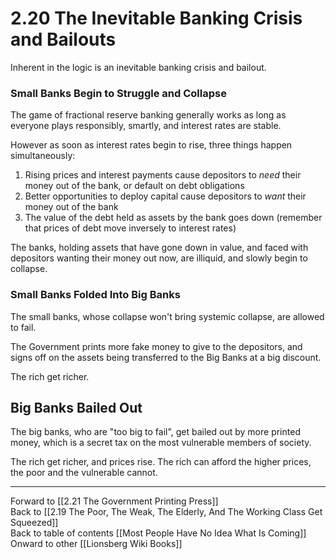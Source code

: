 # 2.20 The Inevitable Banking Crisis and Bailouts

Inherent in the logic is an inevitable banking crisis and bailout.
### Small Banks Begin to Struggle and Collapse

The game of fractional reserve banking generally works as long as everyone plays responsibly, smartly, and interest rates are stable. 

However as soon as interest rates begin to rise, three things happen simultaneously: 

1. Rising prices and interest payments cause depositors to *need* their money out of the bank, or default on debt obligations  
2. Better opportunities to deploy capital cause depositors to *want* their money out of the bank  
3. The value of the debt held as assets by the bank goes down (remember that prices of debt move inversely to interest rates)  

The banks, holding assets that have gone down in value, and faced with depositors wanting their money out now, are illiquid, and slowly begin to collapse. 
### Small Banks Folded Into Big Banks 

The small banks, whose collapse won't bring systemic collapse, are allowed to fail. 

The Government prints more fake money to give to the depositors, and signs off on the assets being transferred to the Big Banks at a big discount. 

The rich get richer. 

## Big Banks Bailed Out 

The big banks, who are "too big to fail", get bailed out by more printed money, which is a secret tax on the most vulnerable members of society. 

The rich get richer, and prices rise. The rich can afford the higher prices, the poor and the vulnerable cannot. 

___

Forward to [[2.21 The Government Printing Press]]  
Back to [[2.19 The Poor, The Weak, The Elderly, And The Working Class Get Squeezed]]   
Back to table of contents [[Most People Have No Idea What Is Coming]]   
Onward to other [[Lionsberg Wiki Books]]  





